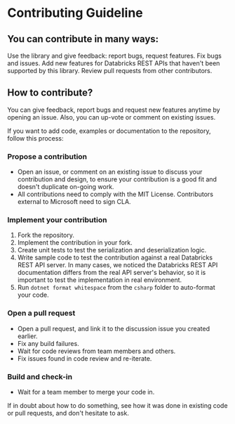 # Contributing Guideline

## You can contribute in many ways:
Use the library and give feedback: report bugs, request features.
Fix bugs and issues.
Add new features for Databricks REST APIs that haven't been supported by this library.
Review pull requests from other contributors.

## How to contribute?

You can give feedback, report bugs and request new features anytime by opening an issue. Also, you can up-vote or comment on existing issues.

If you want to add code, examples or documentation to the repository, follow this process:

### Propose a contribution

- Open an issue, or comment on an existing issue to discuss your contribution and design, to ensure your contribution is a good fit and doesn't duplicate on-going work.
- All contributions need to comply with the MIT License. Contributors external to Microsoft need to sign CLA.

### Implement your contribution

1. Fork the repository.
2. Implement the contribution in your fork.
3. Create unit tests to test the serialization and deserialization logic.
4. Write sample code to test the contribution against a real Databricks REST API server. In many cases, we noticed the Databricks REST API documentation differs from the real API server's behavior, so it is important to test the implementation in real environment.
5. Run `dotnet format whitespace` from the `csharp` folder to auto-format your code.
 
### Open a pull request

- Open a pull request, and link it to the discussion issue you created earlier.
- Fix any build failures.
- Wait for code reviews from team members and others.
- Fix issues found in code review and re-iterate.

### Build and check-in
- Wait for a team member to merge your code in.

If in doubt about how to do something, see how it was done in existing code or pull requests, and don't hesitate to ask.
